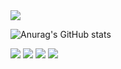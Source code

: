 
<img src="https://capsule-render.vercel.app/api?type=waving&color=auto&height=300&section=header&text=GaSeong&fontSize=90" />

![Anurag's GitHub stats](https://github-readme-stats.vercel.app/api?username=NohGaSeong&show_icons=true&theme=radical)

<img src="https://img.shields.io/badge/html-E34F26?style=for-the-badge&logo=html5&logoColor=white"> <img src="https://img.shields.io/badge/css-1572B6?style=for-the-badge&logo=css3&logoColor=white"> <img src="https://img.shields.io/badge/javascript-F7DF1E?style=for-the-badge&logo=javascript&logoColor=black"> <img src="https://img.shields.io/badge/react-61DAFB?style=for-the-badge&logo=react&logoColor=black"> 


